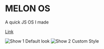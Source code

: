 # MELON OS
A quick JS OS I made

[Link](https://melonos.netlify.app/)

![Show 1](https://iili.io/bb7oHF.png)
Default look
![Show 2](https://iili.io/bbYqXf.png)
Custom Style
